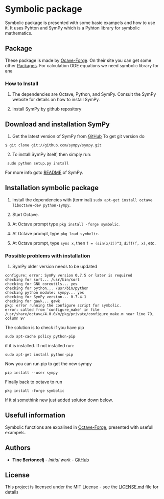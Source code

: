 # Symbolic package

Symbolic package is presented with some basic exampels and how to use it. It uses Pyhton and SymPy which is a Pyhton library for symbolic mathematics. 

## Package

These package is made by [Ocave-Forge](https://octave.sourceforge.io/index.php). On their site you can get some other [Packages](https://octave.sourceforge.io/packages.php). For calculation ODE equations we need symbolic library for ana

### How to Install


1.  The dependencies are Octave, Python, and SymPy.  Consult the SymPy
    website for details on how to install SymPy.

2.  Install SymPy by github repository

Download and installation SymPy
--------

1. Get the latest version of SymPy from [GitHub](https://pypi.python.org/pypi/sympy/) To get git version do
```
$ git clone git://github.com/sympy/sympy.git
```
2. To install SymPy itself, then simply run:
```
 sudo python setup.py install
```
For more info goto [README](https://github.com/sympy/sympy/blob/master/README.rst) of SymPy.

Installation symbolic package
-------

1.  Install the dependencies with (terminal)
    `sudo apt-get install octave liboctave-dev python-sympy`.

2.  Start Octave.

3.  At Octave prompt type `pkg install -forge symbolic`.

4.  At Octave prompt, type `pkg load symbolic`.

5.  At Octave prompt, type `syms x`, then `f = (sin(x/2))^3`,
    `diff(f, x)`, etc.

### Possible problems with installation

1. SymPy older version needs to be updated 
```
configure: error: SymPy version 0.7.5 or later is required
checking for sort... /usr/bin/sort
checking for GNU coreutils... yes
checking for python... /usr/bin/python
checking python module: sympy... yes
checking for SymPy version... 0.7.4.1
checking for gawk... gawk
pkg: error running the configure script for symbolic.
error: called from 'configure_make' in file /usr/share/octave/4.0.0/m/pkg/private/configure_make.m near line 79, column 9? 
```
The solution is to check if you have pip

```
sudo apt-cache policy python-pip
```
if it is installed. If not installed run:

```
sudo apt-get install python-pip
```
Now you can run pip to get the new sympy

```
pip install --user sympy
```
Finally back to octave to run
```
pkg install -forge symbolic
```

If it si somethink new just added soluton down below.

## Usefull information

Symbolic functions are expalined in [Octave-Forge](https://octave.sourceforge.io/symbolic/function/@sym/sym.html), presented with usefull exampels.


## Authors

* **Tine Bertoncelj** - *Initial work* - [GitHub](https://github.com/bertoncelj)


## License

This project is licensed under the MIT License - see the [LICENSE.md](LICENSE.md) file for details


